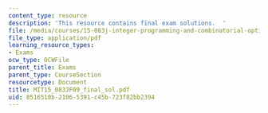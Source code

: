 ```yaml
---
content_type: resource
description: 'This resource contains final exam solutions.  '
file: /media/courses/15-083j-integer-programming-and-combinatorial-optimization-fall-2009/8516510b21065391c45b723f82bb2394_MIT15_083JF09_final_sol.pdf
file_type: application/pdf
learning_resource_types:
- Exams
ocw_type: OCWFile
parent_title: Exams
parent_type: CourseSection
resourcetype: Document
title: MIT15_083JF09_final_sol.pdf
uid: 8516510b-2106-5391-c45b-723f82bb2394
---
```

